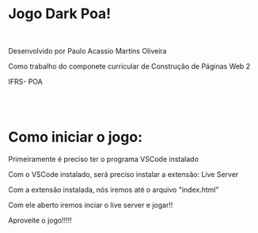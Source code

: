 <h1>Jogo Dark Poa!</h1><br>
<p>Desenvolvido por Paulo Acassio Martins Oliveira</p>
<p>Como trabalho do componete curricular de Construção de Páginas Web 2</p>
<p>IFRS- POA</p><br><br>
<h1>Como iniciar o jogo:</h1>
<p>Primeiramente é preciso ter o programa VSCode instalado</p>
<p>Com o VSCode instalado, será preciso instalar a extensão: Live Server</p>
<p>Com a extensão instalada, nós iremos até o arquivo "index.html"<p>
<p>Com ele aberto iremos inciar o live server e jogar!!</p>
<p>Aproveite o jogo!!!!!</p>